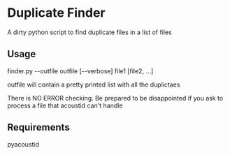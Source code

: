 Duplicate Finder
================

A dirty python script to find duplicate files in a list of files

Usage
-----

finder.py --outfile outfile [--verbose] file1 [file2, ...]

outfile will contain a pretty printed list with all the duplictaes

There is NO ERROR checking. Be prepared to be disappointed if you ask to process
a file that acoustid can't handle

Requirements
------------
pyacoustid

